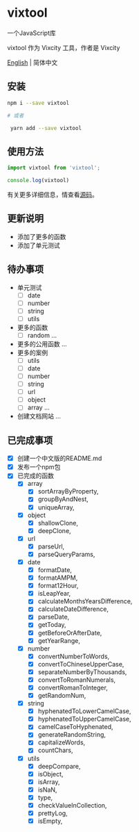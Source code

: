 # vixtool

一个JavaScript库

vixtool 作为 Vixcity 工具，作者是 Vixcity

 [English](https://github.com/Vixcity/vixtool/blob/master/README.md) | 简体中文

## 安装

```bash
npm i --save vixtool

# 或者

 yarn add --save vixtool
```

## 使用方法

```js
import vixtool from 'vixtool';

console.log(vixtool)
```

有关更多详细信息，情查看[源码](https://github.com/Vixcity/vixtool)。

## 更新说明

- 添加了更多的函数
- 添加了单元测试

## 待办事项

- 单元测试
  - [ ] date
  - [ ] number
  - [ ] string
  - [ ] utils
- 更多的函数
  - [ ] random
  ...
- 更多的公用函数
  ...
- 更多的案例
  - [ ] utils
  - [ ] date
  - [ ] number
  - [ ] string
  - [ ] url
  - [ ] object
  - [ ] array
  ...
- 创建文档网站
  ...

## 已完成事项

- [x] 创建一个中文版的README.md
- [x] 发布一个npm包
- [x] 已完成的函数
  - [x] array
    - [x] sortArrayByProperty,
    - [x] groupByAndNest,
    - [x] uniqueArray,
  - [x] object
    - [x] shallowClone,
    - [x] deepClone,
  - [x] url
    - [x] parseUrl,
    - [x] parseQueryParams,
  - [x] date
    - [x] formatDate,
    - [x] formatAMPM,
    - [x] format12Hour,
    - [x] isLeapYear,
    - [x] calculateMonthsYearsDifference,
    - [x] calculateDateDifference,
    - [x] parseDate,
    - [x] getToday,
    - [x] getBeforeOrAfterDate,
    - [x] getYearRange,
  - [x] number
    - [x] convertNumberToWords,
    - [x] convertToChineseUpperCase,
    - [x] separateNumberByThousands,
    - [x] convertToRomanNumerals,
    - [x] convertRomanToInteger,
    - [x] getRandomNum,
  - [x] string
    - [x] hyphenatedToLowerCamelCase,
    - [x] hyphenatedToUpperCamelCase,
    - [x] camelCaseToHyphenated,
    - [x] generateRandomString,
    - [x] capitalizeWords,
    - [x] countChars,
  - [x] utils
    - [x] deepCompare,
    - [x] isObject,
    - [x] isArray,
    - [x] isNaN,
    - [x] type,
    - [x] checkValueInCollection,
    - [x] prettyLog,
    - [x] isEmpty,
